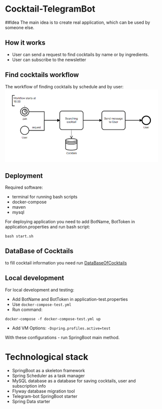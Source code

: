 # Cocktail-TelegramBot


##Idea
The main idea is to create real application, which can be used by someone else. 

## How it works 
- User can send a request to find cocktails by name or by ingredients.
- User can subscribe to the newsletter

## Find cocktails workflow
The workflow of finding cocktails by schedule and by user:
![workflow](bpmn.png)

## Deployment
Required software:
- terminal for running bash scripts
- docker-compose 
- maven
- mysql

For deploying application you need to add BotName, BotToken in application.properties and run bash script:
```shell
bash start.sh
```
## DataBase of Cocktails
to fill cocktail information you need run [DataBaseOfCocktails](https://github.com/Stepan-eagle/DataBaseOfCocktails)

## Local development

For local development and testing:
- Add BotName and BotToken in application-test.properties
- Use `docker-compose-test.yml`
- Run command:
```shell
docker-compose -f docker-compose-test.yml up
```

- Add VM Options: `-Dspring.profiles.active=test `

With these configurations - run SpringBoot main method.

# Technological stack
- SpringBoot as a skeleton framework
- Spring Scheduler as a task manager
- MySQL database as a database for saving cocktails, user and subscription info
- Flyway database migration tool
- Telegram-bot SpringBoot starter
- Spring Data starter